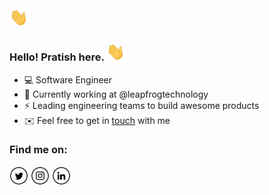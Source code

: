 <img src="https://raw.githubusercontent.com/pratishshr/pratishshr/master/hi.gif" width="30px" />

###  Hello! Pratish here. <img src="https://raw.githubusercontent.com/pratishshr/pratishshr/master/hi.gif" width="30px" />


- :computer: Software Engineer
- :briefcase: Currently working at @leapfrogtechnology
- ⚡ Leading engineering teams to build awesome products
- ✉️ Feel free to get in [touch](mailto:pratishr@gmail.com) with me


### Find me on:

<a href="https://twitter.com/pratishshr" target="_blank"><img src="https://raw.githubusercontent.com/pratishshr/pratishshr/master/twitter.png" alt="Twitter" width="30"></a>
<a href="https://www.instagram.com/pratishshr" target="_blank"><img src="https://raw.githubusercontent.com/pratishshr/pratishshr/master/instagram.png" alt="Instagram" width="30"></a>
<a href="https://www.linkedin.com/in/pratishshr/" target="_blank"><img src="https://raw.githubusercontent.com/pratishshr/pratishshr/master/linkedin.png" alt="LinkedIn" width="30"></a>
